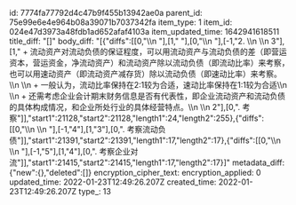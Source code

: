 id: 7774fa77792d4c47b9f455b13942ae0a
parent_id: 75e99e6e4e964b08a39071b7037342fa
item_type: 1
item_id: 024e47d3973a48fdb1ad652afaf4103a
item_updated_time: 1642941618511
title_diff: "[]"
body_diff: "[{\"diffs\":[[0,\"\\\n   \"],[1,\"   \"],[0,\"\\\n   \"],[-1,\"2. \\\n   \\\n   3\"],[1,\"   + 流动资产对流动负债的保证程度，可以用流动资产与流动负债的差（即营运资本，营运资金，净流动资产）和流动资产除以流动负债（即流动比率）来考察，也可以用速动资产（即流动资产减存货）除以流动负债（即速动比率）来考察。\\\n      \\\n      + 一般认为，流动比率保持在2:1较为合适，速动比率保持在1:1较为合适\\\n      \\\n      + 还需考虑企业会计期末财务信息是否有代表性，即企业流动资产和流动负债的具体构成情况，和企业所处行业的具体经营特点。\\\n   \\\n   2\"],[0,\". 考察\"]],\"start1\":21128,\"start2\":21128,\"length1\":24,\"length2\":255},{\"diffs\":[[0,\"\\\n   \\\n   \"],[-1,\"4\"],[1,\"3\"],[0,\". 考察流动负债\"]],\"start1\":21391,\"start2\":21391,\"length1\":17,\"length2\":17},{\"diffs\":[[0,\"\\\n   \\\n   \"],[-1,\"5\"],[1,\"4\"],[0,\". 考察企业对流\"]],\"start1\":21415,\"start2\":21415,\"length1\":17,\"length2\":17}]"
metadata_diff: {"new":{},"deleted":[]}
encryption_cipher_text: 
encryption_applied: 0
updated_time: 2022-01-23T12:49:26.207Z
created_time: 2022-01-23T12:49:26.207Z
type_: 13